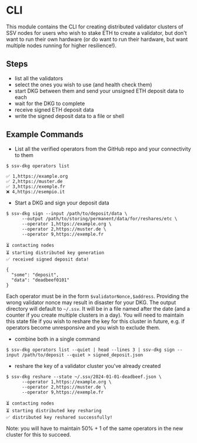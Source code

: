 # CLI

This module contains the CLI for creating distributed validator clusters of SSV nodes for users who wish to stake ETH to create a validator, but don't want to run their own hardware (or do want to run their hardware, but want multiple nodes running for higher resilience!).


## Steps
- list all the validators
- select the ones you wish to use (and health check them)
- start DKG between them and send your unsigned ETH deposit data to each
- wait for the DKG to complete
- receive signed ETH deposit data
- write the signed deposit data to a file or shell


## Example Commands

- List all the verified operators from the GitHub repo and your connectivity to them
```shell
$ ssv-dkg operators list

✅ 1,https://example.org
✅ 2,https://muster.de
✅ 3,https://exemple.fr
❌ 4,https://esempio.it
```

- Start a DKG and sign your deposit data
```shell
$ ssv-dkg sign --input /path/to/deposit/data \
      --output /path/to/storing/permanent/data/for/reshares/etc \
      --operator 1,https://example.org \
      --operator 2,https://muster.de \
      --operator 9,https://exemple.fr

⏳ contacting nodes
⏳ starting distributed key generation
✅ received signed deposit data!

{
  "some": "deposit",
  "data": "deadbeef0101"
}
```
Each operator must be in the form `$validatorNonce,$address`. Providing the wrong validator nonce may result in disaster for your DKG.
The output directory will default to `~/.ssv`. It will be in a file named after the date (and a counter if you create multiple clusters in a day). 
You will need to maintain this state file if you wish to reshare the key for this cluster in future, e.g. if operators become unresponsive and you wish to exclude them. 

- combine both in a single command
```shell
$ ssv-dkg operators list --quiet | head --lines 3 | ssv-dkg sign --input /path/to/deposit --quiet > signed_deposit.json 
```

- reshare the key of a validator cluster you've already created
```shell
$ ssv-dkg reshare --state ~/.ssv/2024-01-01-deadbeef.json \
      --operator 1,https://example.org \
      --operator 2,https://muster.de \
      --operator 9,https://exemple.fr

⏳ contacting nodes
⏳ starting distributed key resharing
✅ distributed key reshared successfully!
```
Note: you will have to maintain 50% + 1 of the same operators in the new cluster for this to succeed.
